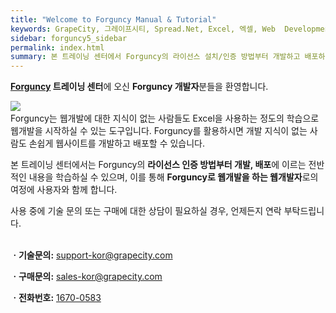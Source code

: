 ```yaml
---
title: "Welcome to Forguncy Manual & Tutorial"
keywords: GrapeCity, 그레이프시티, Spread.Net, Excel, 엑셀, Web  Development, c# 엑셀, c# excel, .net 엑셀, .net excel, excel 컨트롤, excel 컴포넌트
sidebar: forguncy5_sidebar
permalink: index.html
summary: 본 트레이닝 센터에서 Forguncy의 라이선스 설치/인증 방법부터 개발하고 배포하는 웹개발의 전체 과정을 학습해 보실 수 있습니다.
---
```


**[Forguncy](https://www.grapecity.co.kr/solutions/forguncy) 트레이닝 센터**에 오신 **Forguncy 개발자**분들을 환영합니다.

<img align="left" src="{{site.url}}/images/forguncy5/mobile2.png">
<br />
Forguncy는 웹개발에 대한 지식이 없는 사람들도 Excel을 사용하는 정도의 학습으로 웹개발을 시작하실 수 있는 도구입니다. Forguncy를 활용하시면 개발 지식이 없는 사람도 손쉽게 웹사이트를 개발하고 배포할 수 있습니다.

본 트레이닝 센터에서는 Forguncy의 **라이선스 인증 방법부터 개발, 배포**에 이르는 전반적인 내용을 학습하실 수 있으며, 이를 통해 **Forguncy로 웹개발을 하는 웹개발자**로의 여정에 사용자와 함께 합니다.

사용 중에 기술 문의 또는 구매에 대한 상담이 필요하실 경우, 언제든지 연락 부탁드립니다.
<br /><br />

**ㆍ기술문의:** [support-kor@grapecity.com](mailto:support-kor@grapecity.com) <br />

**ㆍ구매문의:** [sales-kor@grapecity.com](mailto:sales-kor@grapecity.com)<br />

**ㆍ전화번호:** [1670-0583](telto:1670-0583)<br />

<br /><br />
